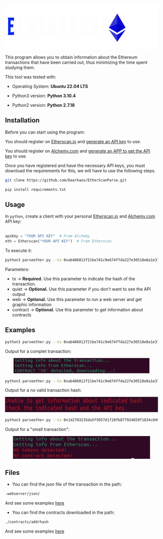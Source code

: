 <p align="center">
	<img src="/webserver/dist/images/TestTitle.png" height="150px"/>
</p>

This program allows you to obtain information about the Ethereum transactions that have been carried out, thus minimizing the time spent studying them.

This tool was tested with:

* Operating System: <b>Ubuntu 22.04 LTS</b>

* Python3 version: <b>Python 3.10.4</b>

* Python2 version: <b>Python 2.7.18</b>


## Installation

Before you can start using the program:

You should register on [Etherscan.io](https://etherscan.io/) and [generate an API key](https://etherscan.io/myapikey) to use. 

You should register on [Alchemy.com](https://www.alchemy.com/) and [generate an APP to get the API key](https://dashboard.alchemyapi.io/apps) to use.

Once you have registered and have the necessary API keys, you must download the requirements for this, we will have to use the following steps.

``` bash
git clone https://github.com/Daarkaos/EtherScanParse.git
```

``` bash
pip install requirements.txt
```

## Usage

In `python`, create a client with your personal [Etherscan.io](https://etherscan.io/) and [Alchemy.com](https://www.alchemy.com/) API key:

``` python

apiKey = "YOUR API KEY"  # From Alchemy
eth = Etherscan("YOUR API KEY")  # From Etherscan
```
To execute it:

``` bash
python3 parseether.py --tx 0xab486012f21be741c9e674ffda227e30518e8a1e37a5f1d58d0b0d41f6e76530
```

Parameters:

* tx &#8594; <b>Required.</b> Use this parameter to indicate the hash of the transaction.
* quiet &#8594; <b>Optional.</b> Use this parameter if you don't want to see the API output
* web &#8594; <b>Optional.</b> Use this parameter to run a web server and get graphic information
* contract &#8594; <b>Optional.</b> Use this parameter to get information about contracts

## Examples

``` bash
python3 parseether.py --tx 0xab486012f21be741c9e674ffda227e30518e8a1e37a5f1d58d0b0d41f6e76530
```

Output for a complet transaction:

<p align="center">
	<img src="/images/Output1.png" height="50px"/>
</p>


``` bash
python3 parseether.py --tx 0xab486012f21be741c9e674ffda227e30518e8a1e37a5f1d58d0b0d41f6e76531
```

Output for a no valid transaction hash:

<p align="center">
	<img src="/images/Output2.png" height="50px"/>
</p>


``` bash
python3 parseether.py --tx 0x1d2703235da5f5057d1f28fb877924659f1834c049d1fa977aa4a123973a8de3
```

Output for a "small transaction":

<p align="center">
	<img src="/images/Output3.png" height="75px"/>
</p>

## Files

* You can find the json file of the transaction in the path:
``` bash
.webserver/json/
```
And see some examples [here](webserver/json/)


* You can find the contracts downloaded in the path:
``` bash
./contracts/addrhash
```
And see some examples [here](contracts/)
